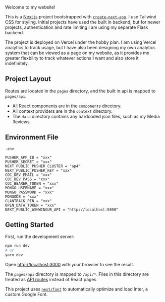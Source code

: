 Welcome to my website!

This is a [Next.js](https://nextjs.org/) project bootstrapped with [`create-next-app`](https://github.com/vercel/next.js/tree/canary/packages/create-next-app). I use Tailwind CSS for styling. Initial projects have used the built in backend, but for newer projects, authentication and rate limiting I am using my separate Flask backend.

The project is deployed on Vercel under the hobby plan. I am using Vercel analytics to track usage, but I have also been designing my own analytics system that can be viewed as a page on my website, as it provides me greater flexbility to track whatever actions I want and also store it indefinitely.

## Project Layout

Routes are located in the `pages` directory, and the built in api is mapped to `pages/api`.

- All React components are in the `components` directory.
- All context providers are in the `context` directory.
- The `data` directory contains any hardcoded json files, such as my Media Reviews.

## Environment File

`.env`

```
PUSHER_APP_ID = "xxx"
PUSHER_SECRET = "xxx"
NEXT_PUBLIC_PUSHER_CLUSTER = "ap4"
NEXT_PUBLIC_PUSHER_KEY = "xxx"
COC_DEV_EMAIL = "xxx"
COC_DEV_PASS = "xxx"
COC_BEARER_TOKEN = "xxx"
MONGO_USERNAME = "xxx"
MONGO_PASSWORD = "xxx"
MONGODB = "xxx"
CLANTRACK_PIN = "xxx"
OPEN_DATA_TOKEN = "xxx"
NEXT_PUBLIC_ASHWINGUR_API = "http://localhost:5000"
```

## Getting Started

First, run the development server:

```bash
npm run dev
# or
yarn dev
```

Open [http://localhost:3000](http://localhost:3000) with your browser to see the result.

The `pages/api` directory is mapped to `/api/*`. Files in this directory are treated as [API routes](https://nextjs.org/docs/api-routes/introduction) instead of React pages.

This project uses [`next/font`](https://nextjs.org/docs/basic-features/font-optimization) to automatically optimize and load Inter, a custom Google Font.
